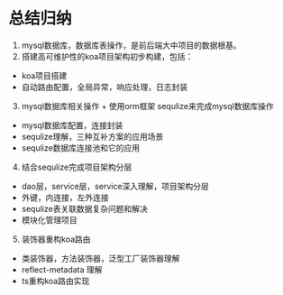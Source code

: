 # 总结归纳
1. mysql数据库，数据库表操作，是前后端大中项目的数据根基。
2. 搭建高可维护性的koa项目架构初步构建，包括：
  - koa项目搭建
  - 自动路由配置，全局异常，响应处理，日志封装
3. mysql数据库相关操作 + 使用orm框架 sequlize来完成mysql数据库操作
  - mysql数据库配置，连接封装
  - sequlize理解，三种互补方案的应用场景
  - sequlize数据库连接池和它的应用
4. 结合sequlize完成项目架构分层
  - dao层，service层，service深入理解，项目架构分层
  - 外键，内连接，左外连接
  - sequlize表关联数据复杂问题和解决
  - 模块化管理项目
5. 装饰器重构koa路由
  - 类装饰器，方法装饰器，泛型工厂装饰器理解
  - reflect-metadata 理解
  - ts重构koa路由实现